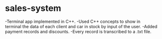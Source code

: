 # sales-system
 -Terminal app implemented in C++.
 -Used C++ concepts to show in terminal the data of each client and car in stock by input of the user.
 -Added payment records and discounts.
 -Every record is transcribed to a .txt file.
